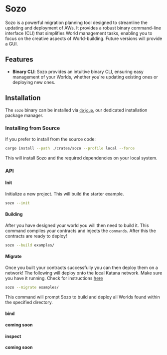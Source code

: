 # Sozo

Sozo is a powerful migration planning tool designed to streamline the updating and deployment of AWs. It provides a robust binary command-line interface (CLI) that simplifies World management tasks, enabling you to focus on the creative aspects of World-building. Future versions will provide a GUI.

## Features

- **Binary CLI**: Sozo provides an intuitive binary CLI, ensuring easy management of your Worlds, whether you're updating existing ones or deploying new ones.

## Installation

The `sozo` binary can be installed via [`dojoup`](../../getting-started/installation.md), our dedicated installation package manager.

### Installing from Source

If you prefer to install from the source code:

```sh
cargo install --path ./crates/sozo --profile local --force
```

This will install Sozo and the required dependencies on your local system.

### API

#### Init

Initialize a new project. This will build the starter example.

```bash
sozo --init
```

#### Building

After you have designed your world you will then need to build it. This command compiles your contracts and injects the `commands`. After this the contracts are ready to deploy! 

```bash
sozo --build examples/
```

#### Migrate

Once you built your contracts successfully you can then deploy them on a network! The following will deploy onto the local Katana network. Make sure you have it running. Check for instructions [here](../katana/overview.md)

```bash
sozo --migrate examples/
```

This command will prompt Sozo to build and deploy all Worlds found within the specified directory.

#### bind

__coming soon__

#### inspect

__coming soon__

